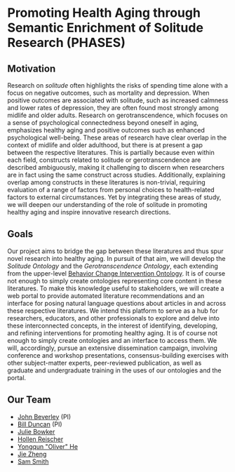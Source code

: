 # Promoting Health Aging through Semantic Enrichment of Solitude Research (PHASES)

## Motivation
Research on _solitude_ often highlights the risks of spending time alone with a focus on negative outcomes, such as mortality and depression. When positive outcomes are associated with solitude, such as increased calmness and lower rates of depression, they are often found most strongly among midlife and older adults. Research on gerotranscendence, which focuses on a sense of psychological connectedness beyond oneself in aging, emphasizes healthy aging and positive outcomes such as enhanced psychological well-being. These areas of research have clear overlap in the context of midlife and older adulthood, but there is at present a gap between the respective literatures. This is partially because even within each field, constructs related to solitude or gerotranscendence are described ambiguously, making it challenging to discern when researchers are in fact using the same construct across studies. Additionally, explaining overlap among constructs in these literatures is non-trivial, requiring evaluation of a range of factors from personal choices to health-related factors to external circumstances. Yet by integrating these areas of study, we will deepen our understanding of the role of solitude in promoting healthy aging and inspire innovative research directions.

## Goals
Our project aims to bridge the gap between these literatures and thus spur novel research into healthy aging. In pursuit of that aim, we will develop the *Solitude Ontology* and the *Gerotranscendence Ontology*, each extending from the upper-level [Behavior Change Intervention Ontology](https://www.bciontology.org/). It is of course not enough to simply create ontologies representing core content in these literatures. To make this knowledge useful to stakeholders, we will create a web portal to provide automated literature recommendations and an interface for posing natural language questions about articles in and across these respective literatures. We intend this platform to serve as a hub for researchers, educators, and other professionals to explore and delve into these interconnected concepts, in the interest of identifying, developing, and refining interventions for promoting healthy aging. It is of course not enough to simply create ontologies and an interface to access them. We will, accordingly, pursue an extensive dissemination campaign, involving conference and workshop presentations, consensus-building exercises with other subject-matter experts, peer-reviewed publication, as well as graduate and undergraduate training in the uses of our ontologies and the portal.

## Our Team
- [John Beverley](https://johnbeverley.com/) (PI)
- [Bill Duncan](https://www.linkedin.com/in/biduncan/) (PI)
- [Julie Bowker](https://arts-sciences.buffalo.edu/psychology/faculty/faculty-directory/bowker.html)
- [Hollen Reischer](https://arts-sciences.buffalo.edu/psychology/faculty/faculty-directory/reischer.html)
- [Yongqun "Oliver" He](https://hegroup.org/aboutUs/Oliver.html)
- [Jie Zheng](https://scholar.google.com/citations?user=LY69DAsAAAAJ)
- [Sam Smith](https://observablehq.com/@smithgit)
